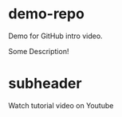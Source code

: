 # demo-repo
Demo for GitHub intro video.

Some Description!
# subheader
Watch tutorial video on Youtube 
